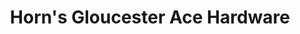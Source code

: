 ---
title: "Horn's Gloucester Ace Hardware"
url: /gloucester/horns-gloucester-ace-hardware/
shop: Baumarkt
---